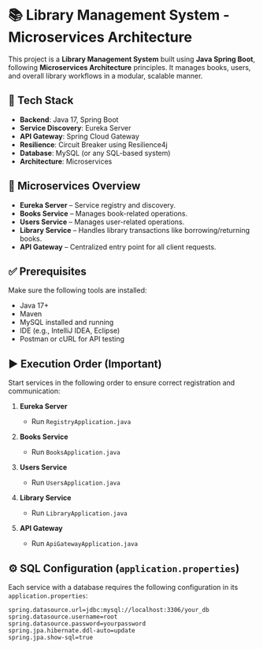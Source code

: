 # 📚 Library Management System - Microservices Architecture

This project is a **Library Management System** built using **Java Spring Boot**, following **Microservices Architecture** principles. It manages books, users, and overall library workflows in a modular, scalable manner.

## 🧰 Tech Stack

- **Backend**: Java 17, Spring Boot
- **Service Discovery**: Eureka Server
- **API Gateway**: Spring Cloud Gateway
- **Resilience**: Circuit Breaker using Resilience4j
- **Database**: MySQL (or any SQL-based system)
- **Architecture**: Microservices

## 🧩 Microservices Overview

- **Eureka Server** – Service registry and discovery.
- **Books Service** – Manages book-related operations.
- **Users Service** – Manages user-related operations.
- **Library Service** – Handles library transactions like borrowing/returning books.
- **API Gateway** – Centralized entry point for all client requests.

## ✅ Prerequisites
Make sure the following tools are installed:

- Java 17+
- Maven
- MySQL installed and running
- IDE (e.g., IntelliJ IDEA, Eclipse)
- Postman or cURL for API testing

## ▶️ Execution Order (Important)
Start services in the following order to ensure correct registration and communication:

1. **Eureka Server**
    - Run `RegistryApplication.java`

2. **Books Service**
    - Run `BooksApplication.java`

3. **Users Service**
    - Run `UsersApplication.java`

4. **Library Service**
    - Run `LibraryApplication.java`

5. **API Gateway**
    - Run `ApiGatewayApplication.java`


## ⚙️ SQL Configuration (`application.properties`)

Each service with a database requires the following configuration in its `application.properties`:

```properties
spring.datasource.url=jdbc:mysql://localhost:3306/your_db
spring.datasource.username=root
spring.datasource.password=yourpassword
spring.jpa.hibernate.ddl-auto=update
spring.jpa.show-sql=true
